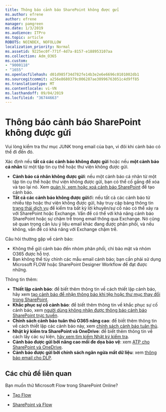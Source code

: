 ```yaml
---
title: Thông báo cảnh báo SharePoint không được gửi
ms.author: efrene
author: efrene
manager: pamgreen
ms.date: 1/3/2019
ms.audience: ITPro
ms.topic: article
ROBOTS: NOINDEX, NOFOLLOW
localization_priority: Normal
ms.assetid: 9225ec0f-771f-4d7a-8157-e188953107aa
ms.collection: Adm_O365
ms.custom:
- "9000118"
- "1655"
ms.openlocfilehash: d01d985f34d782fe14b3e2e6e6696c0101002db1
ms.sourcegitcommit: a256e8680379c006287ae30996763051c4d9ff85
ms.translationtype: MT
ms.contentlocale: vi-VN
ms.lasthandoff: 09/04/2019
ms.locfileid: "36744663"
---
```

# <a name="sharepoint-alert-notifications-not-delivered"></a>Thông báo cảnh báo SharePoint không được gửi

Vui lòng kiểm tra thư mục JUNK trong email của bạn, vì đôi khi cảnh báo có thể đi đến đó.

Xác định nếu **tất cả các cảnh báo không được gửi** hoặc nếu **một cảnh báo cá nhân** từ một tập tin cụ thể hoặc thư viện không được gửi.

- **Cảnh báo cá nhân không được gửi**: nếu một cảnh báo cá nhân từ một tập tin cụ thể hoặc thư viện không được gửi, bạn có thể cố gắng để xóa và tạo lại nó. Xem [quản lý, xem hoặc xoá cảnh báo SharePoint](https://support.office.com/article/manage-view-or-delete-sharepoint-alerts-99dfb19c-9a90-4a8c-aba1-aa8c8afb0de2?ui=en-US&rs=&ad=US#ID0EAADAAA=Online) để tạo cảnh báo.
- **Tất cả các cảnh báo không được gửi**đi: nếu tất cả các cảnh báo từ nhiều tệp hoặc thư viện không được gửi, hãy truy cập bảng thông tin [trạng thái dịch vụ](https://admin.microsoft.com/AdminPortal/Home#/servicehealth) để kiểm tra bất kỳ lời khuyên/sự cố nào có thể xảy ra với SharePoint hoặc Exchange. Vấn đề có thể với khả năng cảnh báo SharePoint hoặc sự chậm trễ trong email thông qua Exchange. Nó cũng sẽ quan trọng cần lưu ý liệu email khác đang được phân phối, và nếu không, vấn đề có khả năng với Exchange chậm trễ.

Câu hỏi thường gặp về cảnh báo:

- Không thể gửi cảnh báo đến nhóm phân phối, chỉ bảo mật và nhóm O365 được hỗ trợ.
- Bạn không thể tùy chỉnh các mẫu email cảnh báo; bạn cần phải sử dụng Microsoft FLOW hoặc SharePoint Designer Workflow để đạt được những.

Thông tin thêm:

- **Thiết lập cảnh báo**: để biết thêm thông tin về cách thiết lập cảnh báo, hãy xem [tạo cảnh báo để nhận thông báo khi tệp hoặc thư mục thay đổi trong SharePoint](https://support.office.com/article/create-an-alert-to-get-notified-when-a-file-or-folder-changes-in-sharepoint-e5a79e7b-a146-46da-a9ef-d65409ba8918).
- **Khắc phục sự cố cảnh báo**: để biết thêm thông tin về khắc phục sự cố cảnh báo, xem [người dùng không nhận được thông báo cảnh báo SharePoint trực tuyến](https://docs.microsoft.com/sharepoint/support/sites/no-alert-notifications).
- **Chính sách cảnh báo tuân thủ O365 nâng cao**: để biết thêm thông tin về cách thiết lập các cảnh báo này, xem [chính sách cảnh báo tuân thủ](https://docs.microsoft.com/office365/securitycompliance/alert-policies).
- **Nhật ký kiểm tra SharePoint và OneDrive**: để biết thêm thông tin về cách lấy các sự kiện, [hãy xem tìm kiếm Nhật ký kiểm tra](https://docs.microsoft.com/office365/securitycompliance/search-the-audit-log-in-security-and-compliance#search-the-audit-log).
- **Cảnh báo được gửi bởi nâng cao mối đe dọa bảo vệ**: xem [ATP cho SharePoint và OneDrive](https://docs.microsoft.com/office365/securitycompliance/atp-for-spo-odb-and-teams).
- **Cảnh báo được gửi bởi chính sách ngăn ngừa mất dữ liệu**: xem [thông báo email cho DLP](https://docs.microsoft.com/office365/securitycompliance/use-notifications-and-policy-tips).

## <a name="related-topics"></a>Các chủ đề liên quan

Bạn muốn thử Microsoft Flow trong SharePoint Online?

- [Tạo Flow](https://support.office.com/article/a9c3e03b-0654-46af-a254-20252e580d01)

- [SharePoint và Flow](https://flow.microsoft.com//blog/sharepoint-and-flow/)
